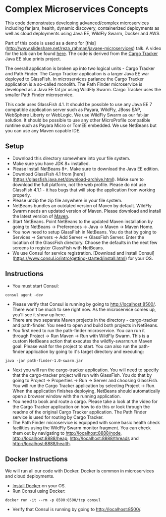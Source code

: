Complex Microservices Concepts
==============================
This code demonstrates developing advanced/complex microservices including 
far jars, health, dynamic discovery, containerized deployments as well as cloud 
deployments using Java EE, WildFly Swarm, Docker and AWS.

Part of this code is used as a demo for 
[this] (http://www.slideshare.net/reza_rahman/javaee-microservices) talk. A
video for the talk can be found [here](https://www.youtube.com/watch?v=bS6zKgMb8So).
The code is derived from the [Cargo Tracker](https://cargotracker.java.net/)
Java EE blue prints project. 

The overall application is broken up into two logical units - Cargo Tracker and 
Path Finder. The Cargo Tracker application is a larger Java EE war deployed to
GlassFish. In microservices parlance the Cargo Tracker application is a so-called 
monolith. The Path Finder microservice is developed as a Java EE fat jar using 
WildFly Swarm. Cargo Tracker uses the smaller Path Finder microservice.

This code uses GlassFish 4.1. It should be possible to use any Java EE 7 
compatible application server such as Payara, WildFly, JBoss EAP, 
WebSphere Liberty or WebLogic. We use WildFly Swarm as our fat-jar solution. It
should be possible to use any other MicroProfile compatible runtime such as 
Payara Micro or TomEE embedded. We use NetBeans but you can use any Maven 
capable IDE.

Setup
-----
* Download this directory somewhere into your file system.
* Make sure you have JDK 8+ installed.
* Please install NetBeans 8+. Make sure to download the Java EE edition.
* Download GlassFish 4.1 from [here]
(https://glassfish.java.net/download-archive.html). Make sure to download the 
full platform, not the web profile. Please do not use GlassFish 4.1.1 - it 
has bugs that will stop the application from working properly.
* Please unzip the zip file anywhere in your file system.
* NetBeans bundles an outdated version of Maven by default. WildFly Swarm 
needs an updated version of Maven. Please download and install the latest
version of [Maven](https://maven.apache.org/download.cgi).
* Start NetBeans. Point NetBeans to the updated Maven installation by going to
NetBeans -> Preferences -> Java -> Maven -> Maven Home. 
* You now need to setup GlassFish in NetBeans. You do that by going to 
Services -> Servers -> Add Server -> GlassFish Server. Enter the location of 
the GlassFish directory. Choose the defaults in the next few screens to register 
GlassFish with NetBeans.
* We use Consul for service registration.
[Download and install Consul] (https://www.consul.io/intro/getting-started/install.html) 
for your OS.

Instructions
------------
* You must start Consul:
```
consul agent -dev
```
* Please verify that Consul is running by going to <http://localhost:8500/>. 
There won't be much to see right now. As the microservice comes up, you'll see
it show up here. 
* There are two separate Maven projects in the directory - cargo-tracker and 
path-finder. You need to open and build both projects in NetBeans.
* You first need to run the path-finder microservice. You can run it through 
Project -> Run Maven -> Run with WildFly Swarm. This is a custom NetBeans action
that executes the wildfly-swarm:run Maven goal. Please wait for the project to 
start. You can also run the path-finder application by going to it's target 
directory and executing:
```
java -jar path-finder-1.0-swarm.jar
```
* Next you will run the cargo-tracker application. You will need to specify that 
the cargo-tracker project will run with GlassFish. You do that by going to 
Project -> Properties -> Run -> Server and choosing GlassFish. You will run the 
Cargo Tracker application by selecting Project -> Run. When the application 
finishes deploying, NetBeans should automatically open a browser window with the 
running application.
* You need to book and route a cargo. Please take a look at the video for the 
Cargo Tracker application on how to do this or look through the readme of the 
original Cargo Tracker application. The Path Finder service is used for
routing by Cargo Tracker.
* The Path Finder microservice is equipped with some basic health check 
facilities using the WildFly Swarm monitor fragment. You can check them out by
navigating to <http://localhost:8888/node>, <http://localhost:8888/heap>, 
<http://localhost:8888/threads> and <http://localhost:8888/health>.

Docker Instructions
-------------------
We will run all our code with Docker. Docker is common in microservices and 
cloud deployments.

* [Install Docker](https://docs.docker.com/engine/installation/) on your OS.
* Run Consul using Docker: 
```
docker run -it --rm -p 8500:8500/tcp consul
```
* Verify that Consul is running by going to <http://localhost:8500/>.